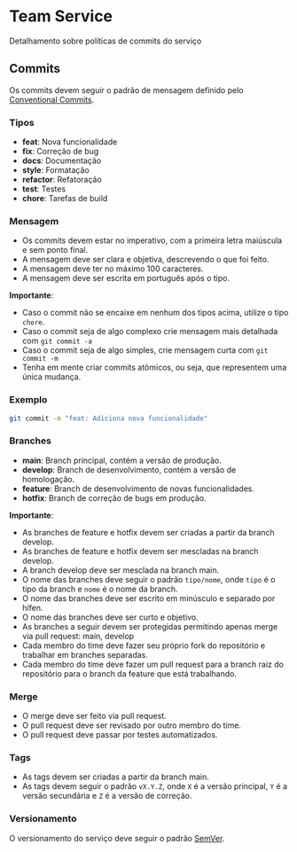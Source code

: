 # Team Service

Detalhamento sobre políticas de commits do serviço

## Commits

Os commits devem seguir o padrão de mensagem definido pelo [Conventional Commits](https://www.conventionalcommits.org/).

### Tipos

- **feat**: Nova funcionalidade
- **fix**: Correção de bug
- **docs**: Documentação
- **style**: Formatação
- **refactor**: Refatoração
- **test**: Testes
- **chore**: Tarefas de build

### Mensagem

- Os commits devem estar no imperativo, com a primeira letra maiúscula e sem ponto final.
- A mensagem deve ser clara e objetiva, descrevendo o que foi feito.
- A mensagem deve ter no máximo 100 caracteres.
- A mensagem deve ser escrita em português após o tipo.

**Importante**:

- Caso o commit não se encaixe em nenhum dos tipos acima, utilize o tipo `chore`.
- Caso o commit seja de algo complexo crie mensagem mais detalhada com `git commit -a`
- Caso o commit seja de algo simples, crie mensagem curta com `git commit -m`
- Tenha em mente criar commits atômicos, ou seja, que representem uma única mudança.

### Exemplo

```bash
git commit -m "feat: Adiciona nova funcionalidade"
```

### Branches

- **main**: Branch principal, contém a versão de produção.
- **develop**: Branch de desenvolvimento, contém a versão de homologação.
- **feature**: Branch de desenvolvimento de novas funcionalidades.
- **hotfix**: Branch de correção de bugs em produção.

**Importante**:

- As branches de feature e hotfix devem ser criadas a partir da branch develop.
- As branches de feature e hotfix devem ser mescladas na branch develop.
- A branch develop deve ser mesclada na branch main.
- O nome das branches deve seguir o padrão `tipo/nome`, onde `tipo` é o tipo da branch e `nome` é o nome da branch.
- O nome das branches deve ser escrito em minúsculo e separado por hífen.
- O nome das branches deve ser curto e objetivo.
- As branches a seguir devem ser protegidas permitindo apenas merge via pull request: main, develop
- Cada membro do time deve fazer seu próprio fork do repositório e trabalhar em branches separadas.
- Cada membro do time deve fazer um pull request para a branch raiz do repositório para o branch da feature que está trabalhando.

### Merge

- O merge deve ser feito via pull request.
- O pull request deve ser revisado por outro membro do time.
- O pull request deve passar por testes automatizados.

### Tags

- As tags devem ser criadas a partir da branch main.
- As tags devem seguir o padrão `vX.Y.Z`, onde `X` é a versão principal, `Y` é a versão secundária e `Z` é a versão de correção.

### Versionamento

O versionamento do serviço deve seguir o padrão [SemVer](https://semver.org/).
